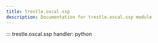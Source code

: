 ```yaml
---
title: trestle.oscal.ssp
description: Documentation for trestle.oscal.ssp module
---
```


::: trestle.oscal.ssp
handler: python
